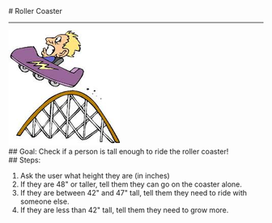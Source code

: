 
 <div id="recipeLeftColumn">
  # Roller Coaster
  <hr/>
  <img src="./rollercoaster.jpeg"/>
  <div id="recipeGoal">
   ## Goal:
   Check if a person is tall enough to ride the roller coaster!
  </div>
 </div>
 <div id="recipeRightColumn">
  <div id="recipeSteps">
   ## Steps:
   <ol id="stepList">
    <li>
     Ask the user what height they are (in inches)
    </li>
    <li>
     If they are 48" or taller, tell them they can go on the coaster alone.
    </li>
    <li>
     If they are between 42" and 47" tall, tell them they need to ride with someone else.
    </li>
    <li>
     If they are less than 42" tall, tell them they need to grow more.
    </li>
   </ol>
  </div>
 </div>

